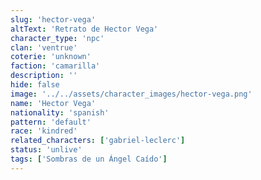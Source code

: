 ```yaml
---
slug: 'hector-vega'
altText: 'Retrato de Hector Vega'
character_type: 'npc'
clan: 'ventrue'
coterie: 'unknown'
faction: 'camarilla'
description: ''
hide: false
image: '../../assets/character_images/hector-vega.png'
name: 'Hector Vega'
nationality: 'spanish'
pattern: 'default'
race: 'kindred'
related_characters: ['gabriel-leclerc']
status: 'unlive'
tags: ['Sombras de un Ángel Caído']
---
```

